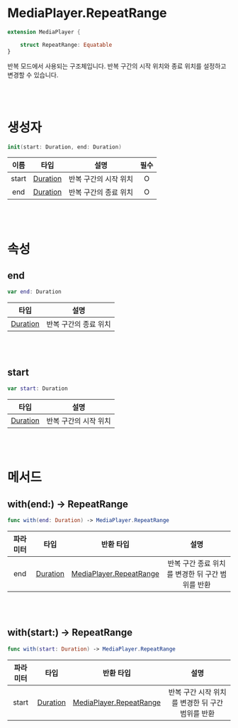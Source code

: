 # MediaPlayer.RepeatRange

```swift
extension MediaPlayer {

    struct RepeatRange: Equatable
}
```

반복 모드에서 사용되는 구조체입니다. 반복 구간의 시작 위치와 종료 위치를 설정하고 변경할 수 있습니다.

<br><br>
# 생성자

```swift
init(start: Duration, end: Duration)
```

|이름|타입|설명|필수|
|:--:|:--:|:--:|:--:|
|start|[Duration](../../struct/duration/home.md)|반복 구간의 시작 위치|O|
|end|[Duration](../../struct/duration/home.md)|반복 구간의 종료 위치|O|

<br><br>
# 속성

## end

```swift
var end: Duration
```

|타입|설명|
|:--:|:--:|
|[Duration](../../struct/duration/home.md)|반복 구간의 종료 위치|

<br><br>
## start

```swift
var start: Duration
```

|타입|설명|
|:--:|:--:|
|[Duration](../../struct/duration/home.md)|반복 구간의 시작 위치|

<br><br>
# 메서드

## with(end:) -> RepeatRange

```swift
func with(end: Duration) -> MediaPlayer.RepeatRange
```

|파라미터|타입|반환 타입|설명|
|:--:|:--:|:--:|:--:|
|end|[Duration](../../struct/duration/home.md)|[MediaPlayer.RepeatRange](./home.md)|반복 구간 종료 위치를 변경한 뒤 구간 범위를 반환|

<br><br>
## with(start:) -> RepeatRange

```swift
func with(start: Duration) -> MediaPlayer.RepeatRange
```

|파라미터|타입|반환 타입|설명|
|:--:|:--:|:--:|:--:|
|start|[Duration](../../struct/duration/home.md)|[MediaPlayer.RepeatRange](./home.md)|반복 구간 시작 위치를 변경한 뒤 구간 범위를 반환|

